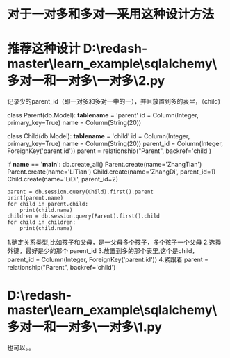 

# 对于一对多和多对一采用这种设计方法

# 推荐这种设计    D:\redash-master\learn_example\sqlalchemy\多对一和一对多\一对多\2.py
记录少的parent_id（即一对多和多对一中的一），并且放置到多的表里，（child)

class Parent(db.Model):
    __tablename__ = 'parent'
    id = Column(Integer, primary_key=True)
    name = Column(String(20))


class Child(db.Model):
    __tablename__ = 'child'
    id = Column(Integer, primary_key=True)
    name = Column(String(20))
    parent_id = Column(Integer, ForeignKey('parent.id'))
    parent = relationship("Parent", backref='child')  


if __name__ == '__main__':
    db.create_all()
    Parent.create(name='ZhangTian')
    Parent.create(name='LiTian')
    Child.create(name='ZhangDi', parent_id=1)
    Child.create(name='LiDi', parent_id=2)
    
    parent = db.session.query(Child).first().parent
    print(parent.name)
    for child in parent.child:
        print(child.name)
    children = db.session.query(Parent).first().child
    for child in children:
        print(child.name)
        
        
1.确定关系类型,比如孩子和父母，是一父母多个孩子，多个孩子一个父母
2.选择外键，最好是少的那个 parent_id
3.放置到多的那个表里,这个是child， parent_id = Column(Integer, ForeignKey('parent.id'))
4.紧跟着 parent = relationship("Parent", backref='child')  



# D:\redash-master\learn_example\sqlalchemy\多对一和一对多\一对多\1.py
也可以。。
